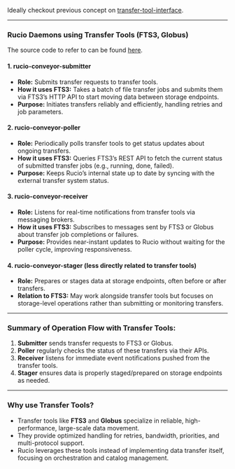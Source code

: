 Ideally checkout previous concept on [transfer-tool-interface](./transfer-tool-interface.md).

---

### Rucio Daemons using Transfer Tools (FTS3, Globus)

The source code to refer to can be found [here](https://github.com/rucio/rucio/tree/master/lib/rucio/daemons).

#### 1. **rucio-conveyor-submitter**

* **Role:** Submits transfer requests to transfer tools.
* **How it uses FTS3:** Takes a batch of file transfer jobs and submits them via FTS3’s HTTP API to start moving data between storage endpoints.
* **Purpose:** Initiates transfers reliably and efficiently, handling retries and job parameters.

#### 2. **rucio-conveyor-poller**

* **Role:** Periodically polls transfer tools to get status updates about ongoing transfers.
* **How it uses FTS3:** Queries FTS3’s REST API to fetch the current status of submitted transfer jobs (e.g., running, done, failed).
* **Purpose:** Keeps Rucio’s internal state up to date by syncing with the external transfer system status.

#### 3. **rucio-conveyor-receiver**

* **Role:** Listens for real-time notifications from transfer tools via messaging brokers.
* **How it uses FTS3:** Subscribes to messages sent by FTS3 or Globus about transfer job completions or failures.
* **Purpose:** Provides near-instant updates to Rucio without waiting for the poller cycle, improving responsiveness.

#### 4. **rucio-conveyor-stager** (less directly related to transfer tools)

* **Role:** Prepares or stages data at storage endpoints, often before or after transfers.
* **Relation to FTS3:** May work alongside transfer tools but focuses on storage-level operations rather than submitting or monitoring transfers.

---

### Summary of Operation Flow with Transfer Tools:

1. **Submitter** sends transfer requests to FTS3 or Globus.
2. **Poller** regularly checks the status of these transfers via their APIs.
3. **Receiver** listens for immediate event notifications pushed from the transfer tools.
4. **Stager** ensures data is properly staged/prepared on storage endpoints as needed.

---

### Why use Transfer Tools?

* Transfer tools like **FTS3** and **Globus** specialize in reliable, high-performance, large-scale data movement.
* They provide optimized handling for retries, bandwidth, priorities, and multi-protocol support.
* Rucio leverages these tools instead of implementing data transfer itself, focusing on orchestration and catalog management.